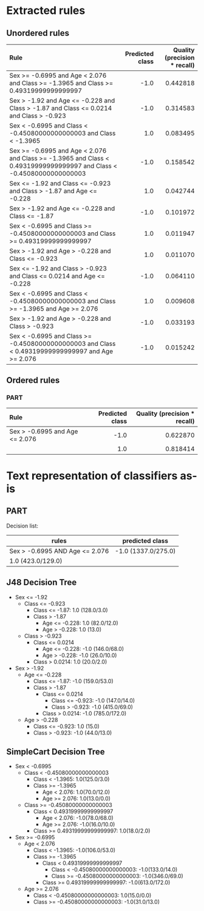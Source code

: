 # Extracted rules

## Unordered rules

| Rule | Predicted class | Quality (precision * recall) |
|:----|----:|----:|
| Sex >= -0.6995 and Age < 2.076 and Class >= -1.3965 and Class >= 0.49319999999999997 | -1.0 | 0.442818 |
| Sex > -1.92 and Age <= -0.228 and Class > -1.87 and Class <= 0.0214 and Class > -0.923 | -1.0 | 0.314583 |
| Sex < -0.6995 and Class < -0.45080000000000003 and Class < -1.3965 | 1.0 | 0.083495 |
| Sex >= -0.6995 and Age < 2.076 and Class >= -1.3965 and Class < 0.49319999999999997 and Class < -0.45080000000000003 | -1.0 | 0.158542 |
| Sex <= -1.92 and Class <= -0.923 and Class > -1.87 and Age <= -0.228 | 1.0 | 0.042744 |
| Sex > -1.92 and Age <= -0.228 and Class <= -1.87 | -1.0 | 0.101972 |
| Sex < -0.6995 and Class >= -0.45080000000000003 and Class >= 0.49319999999999997 | 1.0 | 0.011947 |
| Sex > -1.92 and Age > -0.228 and Class <= -0.923 | 1.0 | 0.011070 |
| Sex <= -1.92 and Class > -0.923 and Class <= 0.0214 and Age <= -0.228 | -1.0 | 0.064110 |
| Sex < -0.6995 and Class < -0.45080000000000003 and Class >= -1.3965 and Age >= 2.076 | 1.0 | 0.009608 |
| Sex > -1.92 and Age > -0.228 and Class > -0.923 | -1.0 | 0.033193 |
| Sex < -0.6995 and Class >= -0.45080000000000003 and Class < 0.49319999999999997 and Age >= 2.076 | -1.0 | 0.015242 |

## Ordered rules

### PART

| Rule | Predicted class | Quality (precision * recall) |
|:----|----:|----:|
| Sex > -0.6995 and Age <= 2.076 | -1.0 | 0.622870 |
|  | 1.0 | 0.818414 |


# Text representation of classifiers as-is

## PART

Decision list:

rules | predicted class
---|---
Sex > -0.6995 AND Age <= 2.076|-1.0 (1337.0/275.0)
|1.0 (423.0/129.0)


## J48 Decision Tree

* Sex <= -1.92
	* Class <= -0.923
		* Class <= -1.87: 1.0 (128.0/3.0)
		* Class > -1.87
			* Age <= -0.228: 1.0 (82.0/12.0)
			* Age > -0.228: 1.0 (13.0)
	* Class > -0.923
		* Class <= 0.0214
			* Age <= -0.228: -1.0 (146.0/68.0)
			* Age > -0.228: -1.0 (26.0/10.0)
		* Class > 0.0214: 1.0 (20.0/2.0)
* Sex > -1.92
	* Age <= -0.228
		* Class <= -1.87: -1.0 (159.0/53.0)
		* Class > -1.87
			* Class <= 0.0214
				* Class <= -0.923: -1.0 (147.0/14.0)
				* Class > -0.923: -1.0 (415.0/69.0)
			* Class > 0.0214: -1.0 (785.0/172.0)
	* Age > -0.228
		* Class <= -0.923: 1.0 (15.0)
		* Class > -0.923: -1.0 (44.0/13.0)


## SimpleCart Decision Tree

* Sex < -0.6995
	* Class < -0.45080000000000003
		* Class < -1.3965: 1.0(125.0/3.0)
		* Class >= -1.3965
			* Age < 2.076: 1.0(70.0/12.0)
			* Age >= 2.076: 1.0(13.0/0.0)
	* Class >= -0.45080000000000003
		* Class < 0.49319999999999997
			* Age < 2.076: -1.0(78.0/68.0)
			* Age >= 2.076: -1.0(16.0/10.0)
		* Class >= 0.49319999999999997: 1.0(18.0/2.0)
* Sex >= -0.6995
	* Age < 2.076
		* Class < -1.3965: -1.0(106.0/53.0)
		* Class >= -1.3965
			* Class < 0.49319999999999997
				* Class < -0.45080000000000003: -1.0(133.0/14.0)
				* Class >= -0.45080000000000003: -1.0(346.0/69.0)
			* Class >= 0.49319999999999997: -1.0(613.0/172.0)
	* Age >= 2.076
		* Class < -0.45080000000000003: 1.0(15.0/0.0)
		* Class >= -0.45080000000000003: -1.0(31.0/13.0)


